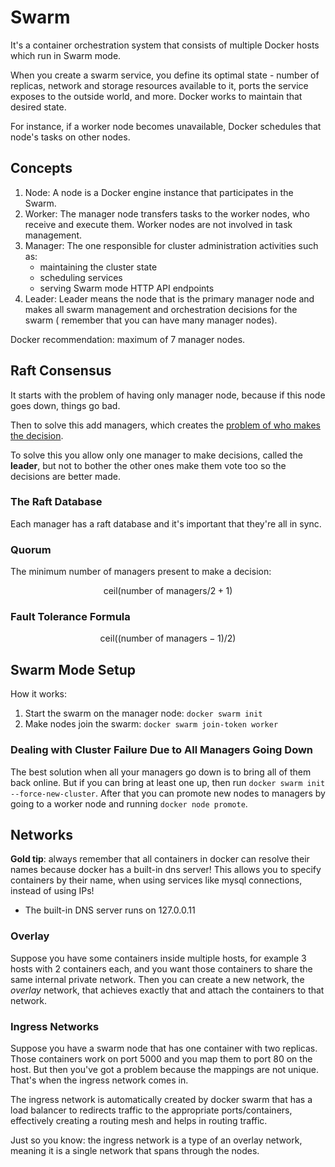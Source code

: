 # Swarm

It's a container orchestration system that consists of multiple Docker hosts
which run in Swarm mode.

When you create a swarm service, you define its optimal state - number of replicas,
network and storage resources available to it, ports the service exposes
to the outside world, and more. Docker works to maintain that desired state.

For instance, if a worker node becomes unavailable, Docker schedules
that node's tasks on other nodes.

## Concepts

1. Node: A node is a Docker engine instance that participates in the Swarm.
2. Worker: The manager node transfers tasks to the worker nodes,
who receive and execute them.
Worker nodes are not involved in task management.
3. Manager: The one responsible for cluster administration activities such as:
    - maintaining the cluster state
    - scheduling services
    - serving Swarm mode HTTP API endpoints
4. Leader: Leader means the node that is the primary manager node and makes
all swarm management and orchestration decisions for the swarm (
remember that you can have many manager nodes).

Docker recommendation: maximum of 7 manager nodes.

## Raft Consensus

It starts with the problem of having only manager node, because if this node
goes down, things go bad.

Then to solve this add managers, which creates the [problem of who makes the decision](https://www.baeldung.com/cs/consensus-algorithms-distributed-systems).

To solve this you allow only one manager to make decisions, called the **leader**,
but not to bother the other ones make them vote too so the decisions are better made.

### The Raft Database

Each manager has a raft database and it's important that they're all in sync.

### Quorum

The minimum number of managers present to make a decision:

$$
\text{ceil}(\text{number of managers}/2 + 1)
$$

### Fault Tolerance Formula

$$
\text{ceil}((\text{number of managers} -1 )/2)
$$

## Swarm Mode Setup

How it works:

1. Start the swarm on the manager node: `docker swarm init`
2. Make nodes join the swarm: `docker swarm join-token worker`

### Dealing with Cluster Failure Due to All Managers Going Down

The best solution when all your managers go down is to bring all of them back online.
But if you can bring at least one up, then run `docker swarm init --force-new-cluster`.
After that you can promote new nodes to managers by going to a worker node
and running `docker node promote`.

## Networks

**Gold tip**: always remember that all containers in docker can resolve their
names because docker has a built-in dns server! This allows you to specify
containers by their name, when using services like mysql connections, instead
of using IPs!

- The built-in DNS server runs on 127.0.0.11

### Overlay

Suppose you have some containers inside multiple hosts, for example 3 hosts
with 2 containers each, and you want those containers to share the same
internal private network. Then you can create a new network, the *overlay* network,
that achieves exactly that and attach the containers to that network.

### Ingress Networks

Suppose you have a swarm node that has one container with two replicas. Those containers
work on port 5000 and you map them to port 80 on the host. But then you've got a
problem because the mappings are not unique.
That's when the ingress network comes in.

The ingress network is automatically created by docker swarm that has a load balancer
to redirects traffic to the appropriate ports/containers, effectively creating
a routing mesh and helps in routing traffic.

Just so you know: the ingress network is a type of an overlay network, meaning it
is a single network that spans through the nodes.

